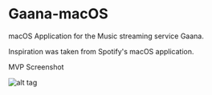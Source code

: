 # Gaana-macOS
macOS Application for the Music streaming service Gaana.

Inspiration was taken from Spotify's macOS application.

MVP Screenshot

![alt tag](https://raw.githubusercontent.com/namanmaheshwari97/Gaana-macOS/master/Gaana-macOSscreenshot.png?token=APJFmsBLtC1jKnfI43LSmwr5Z5ztzT1pks5YR8FKwA%3D%3D)
